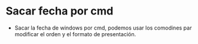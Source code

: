 # Sacar fecha por cmd

- Sacar la fecha de windows por cmd, podemos usar los comodines par modificar el orden y el formato de presentación.
